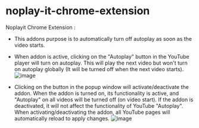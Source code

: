 # noplay-it-chrome-extension


Noplayit Chrome Extension :

- This addons purpose is to automatically turn off autoplay as soon as the video starts.
- When addon is active, clicking on the "Autoplay" button in the YouTube player will turn on autoplay. This will play the next video but won't turn on autoplay globally (It will be turned off when the next video starts). ![image](https://user-images.githubusercontent.com/44535341/168480017-73f14c7d-28bb-44c1-b7da-bf27baf0a4c6.png)

- Clicking on the button in the popup window will activate/deactivate the addon. When the addon is turned on, its functionality is active, and "Autoplay" on all videos will be turned off (on video start). If the addon is deactivated, it will not affect the functionality of YouTube "Autoplay". When activating/deactivating the addon, all YouTube pages will automatically reload to apply changes.
![image](https://user-images.githubusercontent.com/44535341/168479998-d968b2e1-ae28-4536-93df-821cc4403ee2.png)

